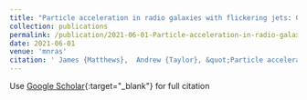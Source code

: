 ```yaml
---
title: "Particle acceleration in radio galaxies with flickering jets: GeV electrons to ultrahigh energy cosmic rays"
collection: publications
permalink: /publication/2021-06-01-Particle-acceleration-in-radio-galaxies-with-flickering-jets-GeV-electrons-to-ultrahigh-energy-cosmic-rays
date: 2021-06-01
venue: 'mnras'
citation: ' James {Matthews},  Andrew {Taylor}, &quot;Particle acceleration in radio galaxies with flickering jets: GeV electrons to ultrahigh energy cosmic rays.&quot; mnras, 2021.'
---
```

Use [Google Scholar](https://scholar.google.com/scholar?q=Particle+acceleration+in+radio+galaxies+with+flickering+jets:+GeV+electrons+to+ultrahigh+energy+cosmic+rays){:target="_blank"} for full citation